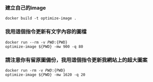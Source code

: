 ### 建立自己的image

<code>docker build -t optimize-image .</code>

### 我用這個指令更新有文字內容的圖檔

<code>docker run --rm -v ${PWD}:${PWD} optimize-image ${PWD} -mw 900 -q 80</code>


### 請注意你有留原圖備份，我用這個指令更新我網站上的超大圖案

<code>docker run -rm -v ${PWD}:${PWD} optimize-image ${PWD}  -mw 1620 -q 20</code>
